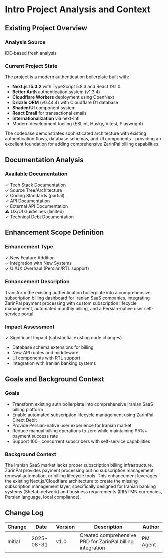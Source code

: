# Intro Project Analysis and Context

## Existing Project Overview

### Analysis Source
IDE-based fresh analysis

### Current Project State
The project is a modern authentication boilerplate built with:
- **Next.js 15.3.2** with TypeScript 5.8.3 and React 19.1.0
- **Better Auth** authentication system (v1.3.4)
- **Cloudflare Workers** deployment using OpenNext
- **Drizzle ORM** (v0.44.4) with Cloudflare D1 database
- **Shadcn/UI** component system
- **React Email** for transactional emails
- **Internationalization** via next-intl
- Modern development tooling (ESLint, Husky, Vitest, Playwright)

The codebase demonstrates sophisticated architecture with existing authentication flows, database schemas, and UI components - providing an excellent foundation for adding comprehensive ZarinPal billing capabilities.

## Documentation Analysis

### Available Documentation
✓ Tech Stack Documentation  
✓ Source Tree/Architecture  
✓ Coding Standards (partial)  
✓ API Documentation  
✓ External API Documentation  
⚠️ UX/UI Guidelines (limited)  
✓ Technical Debt Documentation  

## Enhancement Scope Definition

### Enhancement Type
✓ New Feature Addition  
✓ Integration with New Systems  
✓ UI/UX Overhaul (Persian/RTL support)  

### Enhancement Description
Transform the existing authentication boilerplate into a comprehensive subscription billing dashboard for Iranian SaaS companies, integrating ZarinPal payment processing with custom subscription lifecycle management, automated monthly billing, and a Persian-native user self-service portal.

### Impact Assessment
✓ Significant Impact (substantial existing code changes)  
- Database schema extensions for billing
- New API routes and middleware
- UI components with RTL support
- Integration with Iranian banking systems

## Goals and Background Context

### Goals
- Transform existing auth boilerplate into comprehensive Iranian SaaS billing platform
- Enable automated subscription lifecycle management using ZarinPal Direct Debit
- Provide Persian-native user experience for Iranian market
- Reduce manual billing operations to zero while maintaining 95%+ payment success rate
- Support 100+ concurrent subscribers with self-service capabilities

### Background Context
The Iranian SaaS market lacks proper subscription billing infrastructure. ZarinPal provides payment processing but no subscription management, renewal automation, or billing lifecycle tools. This enhancement leverages the existing Next.js/Cloudflare architecture to create the missing subscription management layer, specifically designed for Iranian banking systems (Shetab network) and business requirements (IRR/TMN currencies, Persian language, local compliance).

## Change Log
| Change | Date | Version | Description | Author |
|--------|------|---------|-------------|--------|
| Initial | 2025-08-31 | v1.0 | Created comprehensive PRD for ZarinPal billing integration | PM Agent |
